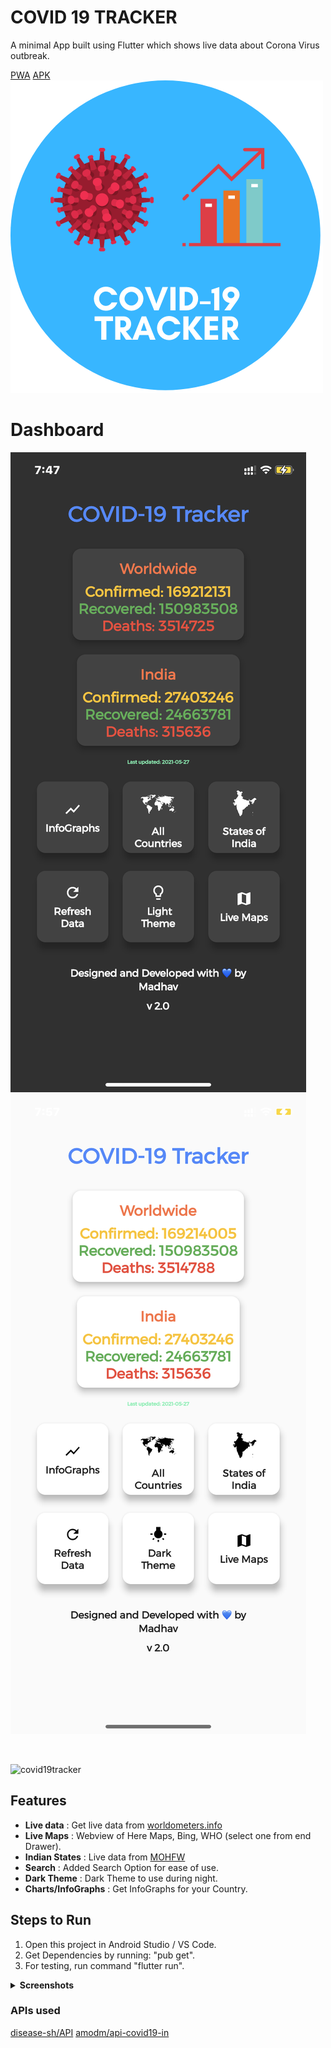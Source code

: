 # COVID 19 TRACKER

A minimal App built using Flutter which shows live data about Corona Virus outbreak.

[PWA](https://mcovid-19-tracker.web.app/#/)
[APK](https://github.com/madhavtripathi05/COVID_19_TRACKER/releases/download/v2.0/app-release.apk)
<img src="/assets/images/logov2.png" >

# Dashboard

<span>
    <img src="assets/screenshots/IMG_2406.PNG" />
    <img src="assets/screenshots/IMG_2408.PNG" />
</span>

&nbsp;

![covid19tracker](https://img.shields.io/static/v1?label=COVID_19_TRACKER&message=v2.0&color=green)

## Features

- **Live data** : Get live data from [worldometers.info](https://www.worldometers.info/coronavirus/)
- **Live Maps** : Webview of Here Maps, Bing, WHO (select one from end Drawer).
- **Indian States** : Live data from [MOHFW](https://www.mohfw.gov.in/)
- **Search** : Added Search Option for ease of use.
- **Dark Theme** : Dark Theme to use during night.
- **Charts/InfoGraphs** : Get InfoGraphs for your Country.

## Steps to Run

1.  Open this project in Android Studio / VS Code.
2.  Get Dependencies by running: "pub get".
3.  For testing, run command "flutter run".

<details>
  <summary><strong>Screenshots</strong></summary> 
    <img src="assets/screenshots/IMG_CHROME.PNG" />
    <img src="assets/screenshots/IMG_2410.PNG" />
    <img src="assets/screenshots/IMG_2409.PNG" />
    <img src="assets/screenshots/IMG_2411.PNG" />
    <img src="assets/screenshots/IMG_2412.PNG" />
    <img src="assets/screenshots/IMG_2414.PNG" />
    <img src="assets/screenshots/IMG_2413.PNG" />
    <img src="assets/screenshots/IMG_2415.PNG" />
    <img src="assets/screenshots/IMG_2416.PNG" />
    
</details>

### APIs used

[disease-sh/API](https://github.com/disease-sh/API)
[amodm/api-covid19-in](https://github.com/amodm/api-covid19-in)
